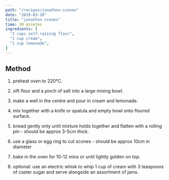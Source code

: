 ```yaml
---
path: "/recipes/jonathon-scones"
date: "2019-03-10"
title: "jonathon scones"
time: 30 minutes
ingredients: [
  "3 cups self-raising flour",
  "1 cup cream",
  "1 cup lemonade",
]
---
```


## Method

1. preheat oven to 220°C.

1. sift flour and a pinch of salt into a large mixing bowl.

1. make a well in the centre and pour in cream and lemonade.

1. mix together with a knife or spatula and empty bowl onto floured surface.

1. knead gently only until mixture holds together and flatten with a rolling pin - should be approx 3-5cm thick.

1. use a glass or egg ring to cut scones - should be approx 10cm in diameter

1. bake in the oven for 10-12 mins or until lightly golden on top.

1. optional: use an electric whisk to whip 1 cup of cream with 3 teaspoons of caster sugar and serve alongside an assortment of jams.